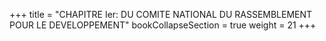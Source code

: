 +++
title = "CHAPITRE Ier: DU COMITE NATIONAL DU RASSEMBLEMENT POUR LE DEVELOPPEMENT"
bookCollapseSection = true
weight = 21
+++
